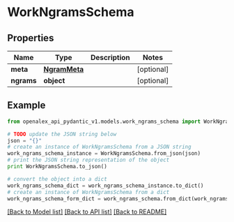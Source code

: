 # WorkNgramsSchema


## Properties
Name | Type | Description | Notes
------------ | ------------- | ------------- | -------------
**meta** | [**NgramMeta**](NgramMeta.md) |  | [optional] 
**ngrams** | **object** |  | [optional] 

## Example

```python
from openalex_api_pydantic_v1.models.work_ngrams_schema import WorkNgramsSchema

# TODO update the JSON string below
json = "{}"
# create an instance of WorkNgramsSchema from a JSON string
work_ngrams_schema_instance = WorkNgramsSchema.from_json(json)
# print the JSON string representation of the object
print WorkNgramsSchema.to_json()

# convert the object into a dict
work_ngrams_schema_dict = work_ngrams_schema_instance.to_dict()
# create an instance of WorkNgramsSchema from a dict
work_ngrams_schema_form_dict = work_ngrams_schema.from_dict(work_ngrams_schema_dict)
```
[[Back to Model list]](../README.md#documentation-for-models) [[Back to API list]](../README.md#documentation-for-api-endpoints) [[Back to README]](../README.md)



